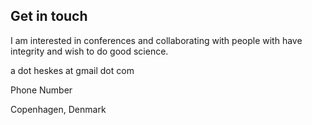 ## Get in touch

I am interested in conferences and collaborating with people with have integrity and wish to do good science.

a dot heskes at gmail dot com

Phone Number

Copenhagen, Denmark

<a href="#" class="social-network facebook"></a>
<a href="#" class="social-network pinterest"></a>
<a href="#" class="social-network flickr"></a>
<a href="#" class="social-network dribbble"></a>
<a href="#" class="social-network twitter"></a>
<a href="#" class="social-network apple"></a>
<a href="#" class="social-network skype"></a>
<a href="#" class="social-network tumblr"></a>
<a href="#" class="social-network vimeo"></a>
